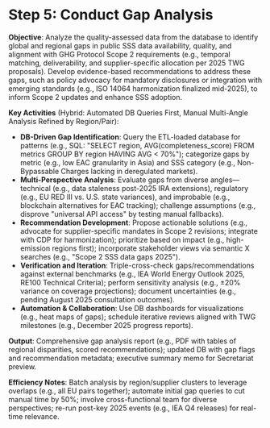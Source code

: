 # Step 5: Conduct Gap Analysis

**Objective**: Analyze the quality-assessed data from the database to identify global and regional gaps in public SSS data availability, quality, and alignment with GHG Protocol Scope 2 requirements (e.g., temporal matching, deliverability, and supplier-specific allocation per 2025 TWG proposals). Develop evidence-based recommendations to address these gaps, such as policy advocacy for mandatory disclosures or integration with emerging standards (e.g., ISO 14064 harmonization finalized mid-2025), to inform Scope 2 updates and enhance SSS adoption.

**Key Activities** (Hybrid: Automated DB Queries First, Manual Multi-Angle Analysis Refined by Region/Pair):

* **DB-Driven Gap Identification**: Query the ETL-loaded database for patterns (e.g., SQL: "SELECT region, AVG(completeness\_score) FROM metrics GROUP BY region HAVING AVG < 70%"); categorize gaps by metric (e.g., low EAC granularity in Asia) and SSS category (e.g., Non-Bypassable Charges lacking in deregulated markets).
* **Multi-Perspective Analysis**: Evaluate gaps from diverse angles—technical (e.g., data staleness post-2025 IRA extensions), regulatory (e.g., EU RED III vs. U.S. state variances), and improbable (e.g., blockchain alternatives for EAC tracking); challenge assumptions (e.g., disprove "universal API access" by testing manual fallbacks).
* **Recommendation Development**: Propose actionable solutions (e.g., advocate for supplier-specific mandates in Scope 2 revisions; integrate with CDP for harmonization); prioritize based on impact (e.g., high-emission regions first); incorporate stakeholder views via semantic X searches (e.g., "Scope 2 SSS data gaps 2025").
* **Verification and Iteration**: Triple-cross-check gaps/recommendations against external benchmarks (e.g., IEA World Energy Outlook 2025, RE100 Technical Criteria); perform sensitivity analysis (e.g., ±20% variance on coverage projections); document uncertainties (e.g., pending August 2025 consultation outcomes).
* **Automation & Collaboration**: Use DB dashboards for visualizations (e.g., heat maps of gaps); schedule iterative reviews aligned with TWG milestones (e.g., December 2025 progress reports).

**Output**: Comprehensive gap analysis report (e.g., PDF with tables of regional disparities, scored recommendations); updated DB with gap flags and recommendation metadata; executive summary memo for Secretariat preview.

**Efficiency Notes**: Batch analysis by region/supplier clusters to leverage overlaps (e.g., all EU pairs together); automate initial gap queries to cut manual time by 50%; involve cross-functional team for diverse perspectives; re-run post-key 2025 events (e.g., IEA Q4 releases) for real-time relevance.
